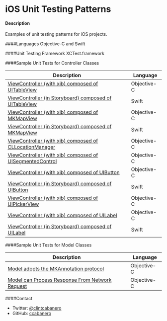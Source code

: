 iOS Unit Testing Patterns
=========================


#### Description
Examples of unit testing patterns for iOS projects.  

####Languages
Objective-C and Swift

####Unit Testing Framework
XCTest.framework

####Sample Unit Tests for Controller Classes

Description | Language
------------ | ------------- 
[ViewController (with xib) composed of UITableView](https://gist.github.com/ccabanero/bc0fe961ca060dc63803) | Objective-C
[ViewController (in Storyboard) composed of UITableView](https://gist.github.com/ccabanero/39ee6d5fd7b289dee695) | Swift
[ViewController (with xib) composed of MKMapView](https://gist.github.com/ccabanero/ae7c3e5eff7602b06047) | Objective-C
[ViewController (in Storyboard) composed of MKMapView](Samples/MKMapView-swift.md) | Swift
[ViewController (with xib) composed of CLLocationManager](Samples/CLLocationManager-objc.md) | Objective-C
[ViewController (with xib) composed of UISegmentedControl](Samples/UISegmentedControl-objc.md) | Objective-C
[ViewController (with xib) composed of UIButton](Samples/UIButton-objc.md) | Objective-C
[ViewController (in Storyboard) composed of UIButton](Samples/UIButton-swift.md) | Swift
[ViewController (with xib) composed of UIPickerView](Samples/UIPickerView-objc.md) | Objective-C
[ViewController (with xib) composed of UILabel](Samples/UILabel-objc.md) | Objective-C
[ViewController (in Storyboard) composed of UILabel](Samples/UILabel-swift.md) | Swift

####Sample Unit Tests for Model Classes

Description | Language
------------ | ------------- 
[Model adopts the MKAnnotation protocol](Samples/MKAnnotation-objc.md) | Objective-C
[Model can Process Response From Network Request](Samples/NetworkRequests-objc.md)| Objective-C

####Contact
* Twitter: [@clintcabanero](http://twitter.com/clintcabanero)
* GitHub: [ccabanero](http:///github.com/ccabanero)


    
